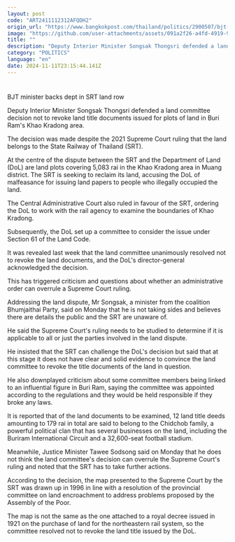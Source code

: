 ```yaml
---
layout: post
code: "ART2411112312AFQDH2"
origin_url: "https://www.bangkokpost.com/thailand/politics/2900507/bjt-minister-backs-dept-in-srt-land-row"
image: "https://github.com/user-attachments/assets/091a2f26-a4fd-4919-9cc5-b91b055383dd"
title: ""
description: "Deputy Interior Minister Songsak Thongsri defended a land committee decision not to revoke land title documents issued for plots of land in Buri Ram"
category: "POLITICS"
language: "en"
date: 2024-11-11T23:15:44.141Z
---
```


# 

BJT minister backs dept in SRT land row

Deputy Interior Minister Songsak Thongsri defended a land committee decision not to revoke land title documents issued for plots of land in Buri Ram's Khao Kradong area.

The decision was made despite the 2021 Supreme Court ruling that the land belongs to the State Railway of Thailand (SRT).

At the centre of the dispute between the SRT and the Department of Land (DoL) are land plots covering 5,083 rai in the Khao Kradong area in Muang district. The SRT is seeking to reclaim its land, accusing the DoL of malfeasance for issuing land papers to people who illegally occupied the land.

The Central Administrative Court also ruled in favour of the SRT, ordering the DoL to work with the rail agency to examine the boundaries of Khao Kradong.

Subsequently, the DoL set up a committee to consider the issue under Section 61 of the Land Code.

It was revealed last week that the land committee unanimously resolved not to revoke the land documents, and the DoL's director-general acknowledged the decision.

This has triggered criticism and questions about whether an administrative order can overrule a Supreme Court ruling.

Addressing the land dispute, Mr Songsak, a minister from the coalition Bhumjaithai Party, said on Monday that he is not taking sides and believes there are details the public and the SRT are unaware of.

He said the Supreme Court's ruling needs to be studied to determine if it is applicable to all or just the parties involved in the land dispute.

He insisted that the SRT can challenge the DoL's decision but said that at this stage it does not have clear and solid evidence to convince the land committee to revoke the title documents of the land in question.

He also downplayed criticism about some committee members being linked to an influential figure in Buri Ram, saying the committee was appointed according to the regulations and they would be held responsible if they broke any laws.

It is reported that of the land documents to be examined, 12 land title deeds amounting to 179 rai in total are said to belong to the Chidchob family, a powerful political clan that has several businesses on the land, including the Buriram International Circuit and a 32,600-seat football stadium.

Meanwhile, Justice Minister Tawee Sodsong said on Monday that he does not think the land committee's decision can overrule the Supreme Court's ruling and noted that the SRT has to take further actions.

According to the decision, the map presented to the Supreme Court by the SRT was drawn up in 1996 in line with a resolution of the provincial committee on land encroachment to address problems proposed by the Assembly of the Poor.

The map is not the same as the one attached to a royal decree issued in 1921 on the purchase of land for the northeastern rail system, so the committee resolved not to revoke the land title issued by the DoL.